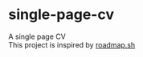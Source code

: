 # single-page-cv
A single page CV
<br>
This project is inspired by [roadmap.sh](https://roadmap.sh/projects/single-page-cv)

